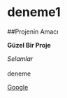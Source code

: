# deneme1

##Projenin Amacı

**Güzel Bir Proje**

*Selamlar*
<br/>
<br/>
deneme


[Google](http://www.google.com)
